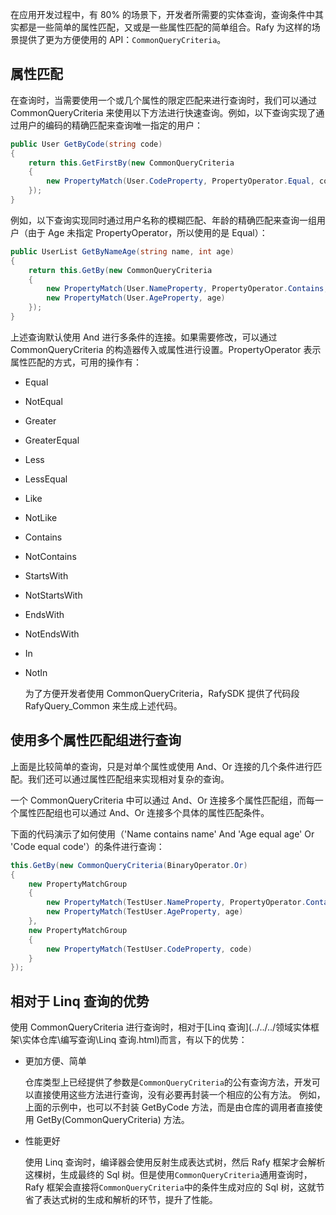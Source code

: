 在应用开发过程中，有 80% 的场景下，开发者所需要的实体查询，查询条件中其实都是一些简单的属性匹配，又或是一些属性匹配的简单组合。Rafy 为这样的场景提供了更为方便使用的 API：`CommonQueryCriteria`。  

## 属性匹配

在查询时，当需要使用一个或几个属性的限定匹配来进行查询时，我们可以通过 CommonQueryCriteria 
来使用以下方法进行快速查询。例如，以下查询实现了通过用户的编码的精确匹配来查询唯一指定的用户：

```cs
public User GetByCode(string code)
{
    return this.GetFirstBy(new CommonQueryCriteria
    {
        new PropertyMatch(User.CodeProperty, PropertyOperator.Equal, code)
    });
}
```

例如，以下查询实现同时通过用户名称的模糊匹配、年龄的精确匹配来查询一组用户（由于 Age 未指定 PropertyOperator，所以使用的是 Equal）：

```cs
public UserList GetByNameAge(string name, int age)
{
    return this.GetBy(new CommonQueryCriteria
    {
        new PropertyMatch(User.NameProperty, PropertyOperator.Contains, name),
        new PropertyMatch(User.AgeProperty, age)
    });
}
```

上述查询默认使用 And 进行多条件的连接。如果需要修改，可以通过 CommonQueryCriteria
的构造器传入或属性进行设置。PropertyOperator 表示属性匹配的方式，可用的操作有：

 - Equal

 - NotEqual

 - Greater

 - GreaterEqual

 - Less

 - LessEqual

 - Like

 - NotLike

 - Contains

 - NotContains

 - StartsWith

 - NotStartsWith

 - EndsWith

 - NotEndsWith

 - In

 - NotIn

   

   为了方便开发者使用 CommonQueryCriteria，RafySDK 提供了代码段 RafyQuery_Common 来生成上述代码。                

## 使用多个属性匹配组进行查询

上面是比较简单的查询，只是对单个属性或使用 And、Or 连接的几个条件进行匹配。我们还可以通过属性匹配组来实现相对复杂的查询。

一个 CommonQueryCriteria 中可以通过 And、Or 连接多个属性匹配组，而每一个属性匹配组也可以通过 And、Or 连接多个具体的属性匹配条件。

下面的代码演示了如何使用（'Name contains name' And 'Age equal age' Or 'Code equal code'）的条件进行查询：

```cs
this.GetBy(new CommonQueryCriteria(BinaryOperator.Or)
{
    new PropertyMatchGroup
    {
        new PropertyMatch(TestUser.NameProperty, PropertyOperator.Contains, name)
        new PropertyMatch(TestUser.AgeProperty, age)
    },
    new PropertyMatchGroup
    {
        new PropertyMatch(TestUser.CodeProperty, code)
    }
});
```

## 相对于 Linq 查询的优势
使用 CommonQueryCriteria 进行查询时，相对于[Linq 查询](../../../领域实体框架\实体仓库\编写查询\Linq 查询.html)而言，有以下的优势：

 - 更加方便、简单

     仓库类型上已经提供了参数是`CommonQueryCriteria`的公有查询方法，开发可以直接使用这些方法进行查询，没有必要再封装一个相应的公有方法。
       例如，上面的示例中，也可以不封装 GetByCode 方法，而是由仓库的调用者直接使用 GetBy(CommonQueryCriteria) 方法。

 - 性能更好

     使用 Linq 查询时，编译器会使用反射生成表达式树，然后 Rafy 框架才会解析这棵树，生成最终的 Sql 树。但是使用`CommonQueryCriteria`通用查询时，Rafy 框架会直接将`CommonQueryCriteria`中的条件生成对应的 Sql 树，这就节省了表达式树的生成和解析的环节，提升了性能。
